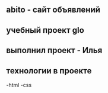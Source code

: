 ## abito - сайт объявлений
## учебный проект glo

## выполнил проект - Илья
## технологии в проекте
-html
-css
